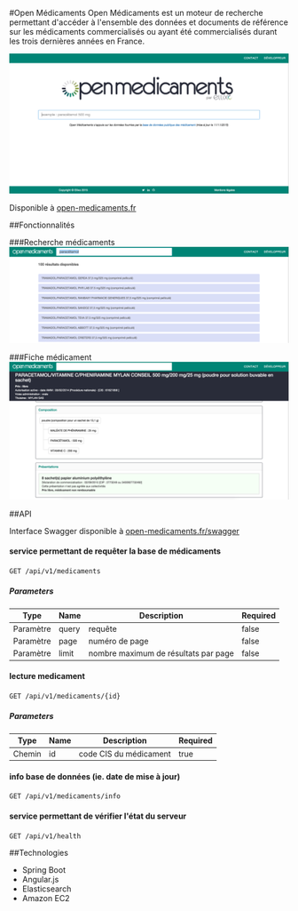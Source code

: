 #Open Médicaments
Open Médicaments est un moteur de recherche permettant d'accéder à l'ensemble des données et documents de référence sur les médicaments commercialisés ou ayant été commercialisés durant les trois dernières années en France.

<img src="https://github.com/Ellixo/MedicamentDB/blob/master/doc/screenshot-home.png" alt="Open Médicaments" width="700px"/>

Disponible à  [open-medicaments.fr](http://open-medicaments.fr)

##Fonctionnalités

###Recherche médicaments
<img src="https://github.com/Ellixo/MedicamentDB/blob/master/doc/screenshot-recherche.png" alt="Recherche médicaments" width="700px"/>

###Fiche médicament
<img src="https://github.com/Ellixo/MedicamentDB/blob/master/doc/screenshot-fiche.png" alt="Fiche médicament" width="700px"/>



##API

Interface Swagger disponible à [open-medicaments.fr/swagger](http://open-medicaments.fr/swagger-ui.html)

#### service permettant de requêter la base de médicaments
```
GET /api/v1/medicaments
```

##### Parameters
|Type|Name|Description|Required|
|----|----|----|----|
|Paramètre|query|requête|false|
|Paramètre|page|numéro de page|false|
|Paramètre|limit|nombre maximum de résultats par page|false|

#### lecture medicament
```
GET /api/v1/medicaments/{id}
```

##### Parameters
|Type|Name|Description|Required|
|----|----|----|----|
|Chemin|id|code CIS du médicament|true|

#### info base de données (ie. date de mise à jour)
```
GET /api/v1/medicaments/info
```
#### service permettant de vérifier l'état du serveur
```
GET /api/v1/health
```

##Technologies
- Spring Boot
- Angular.js
- Elasticsearch
- Amazon EC2
